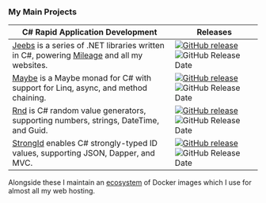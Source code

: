 ### My Main Projects

| C# Rapid Application Development | Releases |
|-|-|
| [Jeebs](https://github.com/bfren/jeebs) is a series of .NET libraries written in C#, powering [Mileage](https://github.com/bfren/mileage) and all my websites. | [![GitHub release](https://img.shields.io/github/v/release/bfren/jeebs?include_prereleases&label=latest)](https://www.nuget.org/packages/jeebs/) ![GitHub Release Date](https://img.shields.io/github/release-date-pre/bfren/jeebs?label=date) |
| [Maybe](https://github.com/bfren/maybe) is a Maybe monad for C# with support for Linq, async, and method chaining. | [![GitHub release](https://img.shields.io/github/v/release/bfren/maybe?include_prereleases&label=latest)](https://www.nuget.org/packages/maybef/) ![GitHub Release Date](https://img.shields.io/github/release-date/bfren/maybe?label=date) |
| [Rnd](https://github.com/bfren/rnd) is C# random value generators, supporting numbers, strings, DateTime, and Guid. | [![GitHub release](https://img.shields.io/github/v/release/bfren/rnd?include_prereleases&label=latest)](https://www.nuget.org/packages/rnd/) ![GitHub Release Date](https://img.shields.io/github/release-date/bfren/rnd?label=date) |
| [StrongId](https://github.com/bfren/strongid) enables C# strongly-typed ID values, supporting JSON, Dapper, and MVC. | [![GitHub release](https://img.shields.io/github/v/release/bfren/strongid?include_prereleases&label=latest)](https://www.nuget.org/packages/strongid/) ![GitHub Release Date](https://img.shields.io/github/release-date/bfren/strongid?label=date) |

Alongside these I maintain an [ecosystem](https://github.com/bfren/docker) of Docker images which I use for almost all my web hosting.

